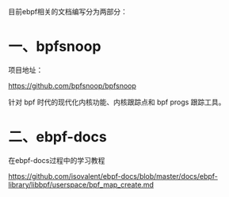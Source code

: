 目前ebpf相关的文档编写分为两部分：

# 一、bpfsnoop

项目地址：

https://github.com/bpfsnoop/bpfsnoop

针对 bpf 时代的现代化内核功能、内核跟踪点和 bpf progs 跟踪工具。



# 二、ebpf-docs

在ebpf-docs过程中的学习教程

https://github.com/isovalent/ebpf-docs/blob/master/docs/ebpf-library/libbpf/userspace/bpf_map_create.md